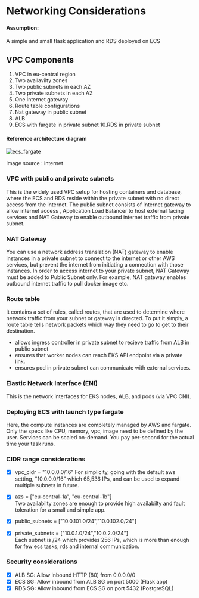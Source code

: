 
# Networking Considerations

#### Assumption:
A simple and small flask application and RDS deployed on ECS

## VPC Components
1. VPC in eu-central region
2. Two availavilty zones
3. Two public subnets in each AZ
4. Two private subnets in each AZ
5. One Internet gateway
6. Route table configurations 
7. Nat gateway in public subnet
8. ALB
9. ECS with fargate in private subnet
10.RDS in private subnet

#### Reference architecture diagram

![ecs_fargate](https://github.com/user-attachments/assets/369129bd-2a0d-4818-8387-8ca47e5cce61)

Image source : internet

### VPC with public and private subnets
This is the widely used VPC setup for hosting containers and database, where the ECS and RDS reside within the private subnet with no direct access from the internet. The public subnet consists of Internet gateway to allow internet access , Application Load Balancer to host external facing services and NAT Gateway to enable outbound internet traffic from private subnet.

### NAT Gateway
You can use a network address translation (NAT) gateway to enable instances in a private subnet to connect to the internet or other AWS services, but prevent the internet from initiating a connection with those instances. In order to access internet to your private subnet, NAT Gateway must be added to Public Subnet only. For example, NAT gateway enables outbound internet traffic to pull docker image etc.

### Route table 
It contains a set of rules, called routes, that are used to determine where network traffic from your subnet or gateway is directed. To put it simply, a route table tells network packets which way they need to go to get to their destination.
- allows ingress controller in private subnet to recieve traffic from ALB in public subnet
- ensures that worker nodes can reach EKS API endpoint via a private link.
- ensures pod in private subnet can communicate with external services.

### Elastic Network Interface (ENI)
This is the network interfaces for EKS nodes, ALB, and pods (via VPC CNI).

### Deploying ECS with launch type fargate
Here, the compute instances are completely managed by AWS and fargate. Only the specs like CPU, memory, vpc, image need to be defined by the user. Services can be scaled on-demand. You pay per-second for the actual time your task runs.


 ### CIDR range considerations
- [x]  vpc_cidr  = "10.0.0.0/16"
For simplicity, going with the default aws setting, "10.0.0.0/16" which 65,536 IPs, and can be used to expand multiple subnets in future.

- [x]  azs  = ["eu-central-1a", "eu-central-1b"]   
Two availabilty zones are enough to provide high availabilty and fault toleration for a small and simple app.

- [x]  public_subnets = ["10.0.101.0/24","10.0.102.0/24"]   
- [x]  private_subnets = ["10.0.1.0/24","10.0.2.0/24"]        
Each subnet is /24 which provides 256 IPs, which is more than enough for few ecs tasks, rds and internal communication.

### Security considerations
- [x]  ALB SG: Allow inbound HTTP (80) from 0.0.0.0/0
- [x]  ECS SG: Allow inbound from ALB SG on port 5000 (Flask app)
- [x]  RDS SG: Allow inbound from ECS SG on port 5432 (PostgreSQL) 
